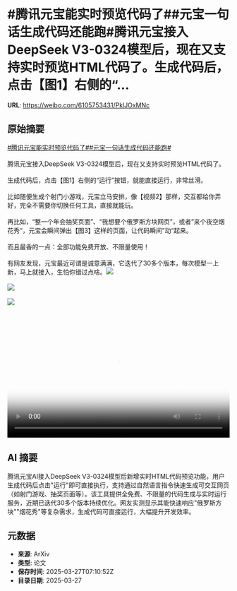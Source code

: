 # #腾讯元宝能实时预览代码了##元宝一句话生成代码还能跑#腾讯元宝接入DeepSeek V3-0324模型后，现在又支持实时预览HTML代码了。生成代码后，点击【图1】右侧的“...

**URL**: https://weibo.com/6105753431/PklJOxMNc

## 原始摘要

<a href="https://m.weibo.cn/search?containerid=231522type%3D1%26t%3D10%26q%3D%23%E8%85%BE%E8%AE%AF%E5%85%83%E5%AE%9D%E8%83%BD%E5%AE%9E%E6%97%B6%E9%A2%84%E8%A7%88%E4%BB%A3%E7%A0%81%E4%BA%86%23&amp;extparam=%23%E8%85%BE%E8%AE%AF%E5%85%83%E5%AE%9D%E8%83%BD%E5%AE%9E%E6%97%B6%E9%A2%84%E8%A7%88%E4%BB%A3%E7%A0%81%E4%BA%86%23" data-hide=""><span class="surl-text">#腾讯元宝能实时预览代码了#</span></a><a href="https://m.weibo.cn/search?containerid=231522type%3D1%26t%3D10%26q%3D%23%E5%85%83%E5%AE%9D%E4%B8%80%E5%8F%A5%E8%AF%9D%E7%94%9F%E6%88%90%E4%BB%A3%E7%A0%81%E8%BF%98%E8%83%BD%E8%B7%91%23&amp;extparam=%23%E5%85%83%E5%AE%9D%E4%B8%80%E5%8F%A5%E8%AF%9D%E7%94%9F%E6%88%90%E4%BB%A3%E7%A0%81%E8%BF%98%E8%83%BD%E8%B7%91%23" data-hide=""><span class="surl-text">#元宝一句话生成代码还能跑#</span></a><br><br>腾讯元宝接入DeepSeek V3-0324模型后，现在又支持实时预览HTML代码了。<br><br>生成代码后，点击【图1】右侧的“运行”按钮，就能直接运行，非常丝滑。<br><br>比如随便生成个射门小游戏，元宝立马安排，像【视频2】那样，交互都给你弄好，完全不需要你切换任何工具，直接就能玩。<br><br>再比如，“整一个年会抽奖页面”、“我想要个俄罗斯方块网页”，或者”来个夜空烟花秀“，元宝会瞬间弹出【图3】这样的页面，让代码瞬间”动“起来。<br><br>而且最香的一点：全部功能免费开放、不限量使用！<br><br>有网友发现，元宝最近可谓是诚意满满，它迭代了30多个版本，每次模型一上新，马上就接入，生怕你错过点啥。<img style="" src="https://tvax2.sinaimg.cn/large/006Fd7o3gy1hzui7ucfyuj31080own3r.jpg" referrerpolicy="no-referrer"><br><br><img style="" src="https://tvax4.sinaimg.cn/large/006Fd7o3ly1hzuib9tktkj30k00zkdgz.jpg" referrerpolicy="no-referrer"><br><br><img style="" src="https://tvax3.sinaimg.cn/large/006Fd7o3gy1hzui866w1rj320g1dqnit.jpg" referrerpolicy="no-referrer"><br><br><br clear="both"><div style="clear: both"></div><video controls="controls" poster="https://tvax1.sinaimg.cn/orj480/006Fd7o3ly1hzuib9f3c8j30k00zkdgz.jpg" style="width: 100%"><source src="https://f.video.weibocdn.com/o0/2JfLlaeLlx08mYMAOTzW010412000DH20E010.mp4?label=mp4_720p&amp;template=720x1280.24.0&amp;ori=0&amp;ps=1CwnkDw1GXwCQx&amp;Expires=1743062958&amp;ssig=ehIfxQg%2B3z&amp;KID=unistore,video"><source src="https://f.video.weibocdn.com/o0/SrDWw5gblx08mYMAQK2I010412000obR0E010.mp4?label=mp4_hd&amp;template=540x960.24.0&amp;ori=0&amp;ps=1CwnkDw1GXwCQx&amp;Expires=1743062958&amp;ssig=98ZWEfXdW%2B&amp;KID=unistore,video"><source src="https://f.video.weibocdn.com/o0/bjoFUs4vlx08mYMAM20E010412000d4e0E010.mp4?label=mp4_ld&amp;template=360x640.24.0&amp;ori=0&amp;ps=1CwnkDw1GXwCQx&amp;Expires=1743062958&amp;ssig=4gaoUp0Ci5&amp;KID=unistore,video"><p>视频无法显示，请前往<a href="https://video.weibo.com/show?fid=1034%3A5148500439269402" target="_blank" rel="noopener noreferrer">微博视频</a>观看。</p></video>

## AI 摘要

腾讯元宝AI接入DeepSeek V3-0324模型后新增实时HTML代码预览功能，用户生成代码后点击"运行"即可直接执行，支持通过自然语言指令快速生成可交互网页（如射门游戏、抽奖页面等）。该工具提供全免费、不限量的代码生成与实时运行服务，近期已迭代30多个版本持续优化。网友实测显示其能快速响应"俄罗斯方块""烟花秀"等复杂需求，生成代码可直接运行，大幅提升开发效率。

## 元数据

- **来源**: ArXiv
- **类型**: 论文
- **保存时间**: 2025-03-27T07:10:52Z
- **目录日期**: 2025-03-27

